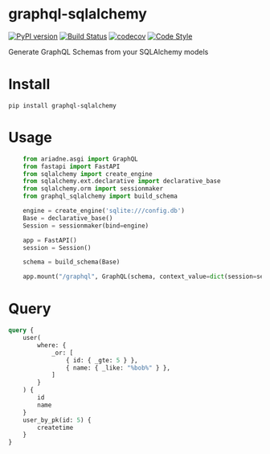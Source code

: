 # graphql-sqlalchemy

[![PyPI version](https://badge.fury.io/py/graphql-sqlalchemy.svg)](https://badge.fury.io/py/graphql-sqlalchemy)
[![Build Status](https://travis-ci.com/gzzo/graphql-sqlalchemy.svg?branch=master)](https://travis-ci.com/gzzo/graphql-sqlalchemy)
[![codecov](https://codecov.io/gh/gzzo/graphql-sqlalchemy/branch/master/graph/badge.svg)](https://codecov.io/gh/gzzo/graphql-sqlalchemy)
[![Code Style](https://img.shields.io/badge/code%20style-black-000000.svg)](https://github.com/ambv/black)

Generate GraphQL Schemas from your SQLAlchemy models

# Install
```
pip install graphql-sqlalchemy
```

# Usage

```python
    from ariadne.asgi import GraphQL
    from fastapi import FastAPI
    from sqlalchemy import create_engine
    from sqlalchemy.ext.declarative import declarative_base
    from sqlalchemy.orm import sessionmaker
    from graphql_sqlalchemy import build_schema

    engine = create_engine('sqlite:///config.db')
    Base = declarative_base()
    Session = sessionmaker(bind=engine)

    app = FastAPI()
    session = Session()

    schema = build_schema(Base)

    app.mount("/graphql", GraphQL(schema, context_value=dict(session=session)))
```

# Query

```graphql
query {
    user(
        where: {
            _or: [
                { id: { _gte: 5 } },
                { name: { _like: "%bob%" } },
            ]
        }
    ) {
        id
        name
    }
    user_by_pk(id: 5) {
        createtime
    }
}
```
